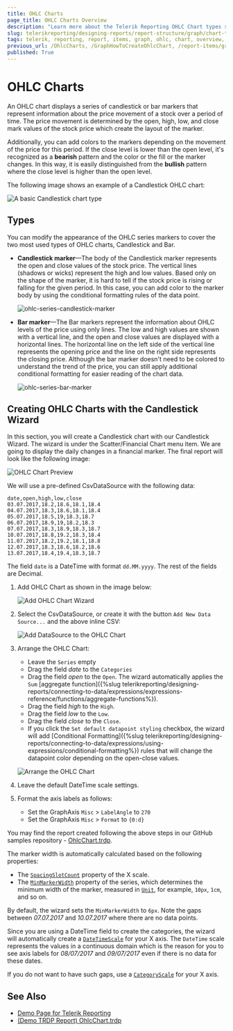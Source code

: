 ```yaml
---
title: OHLC Charts
page_title: OHLC Charts Overview
description: "Learn more about the Telerik Reporting OHLC Chart types supported by the Graph report item and learn how to create a Candlestick chart."
slug: telerikreporting/designing-reports/report-structure/graph/chart-types/ohlc-charts/overview
tags: telerik, reporting, report, items, graph, ohlc, chart, overview, candlestick, creating
previous_url: /OhlcCharts, /GraphHowToCreateOhlcChart, /report-items/graph/chart-types/ohlc-charts/overview, /report-items/graph/chart-types/ohlc-charts/how-to-create-ohlc-chart
published: True
---
```


# OHLC Charts

An OHLC chart displays a series of candlestick or bar markers that represent information about the price movement of a stock over a period of time. The price movement is determined by the open, high, low, and close mark values of the stock price which create the layout of the marker.

Additionally, you can add colors to the markers depending on the movement of the price for this period. If the close level is lower than the open level, it's recognized as a **bearish** pattern and the color or the fill or the marker changes. In this way, it is easily distinguished from the **bullish** pattern where the close level is higher than the open level.

The following image shows an example of a Candlestick OHLC chart:

![A basic Candlestick chart type](images/OhlcChart.png)

## Types

You can modify the appearance of the OHLC series markers to cover the two most used types of OHLC charts, Candlestick and Bar.

* __Candlestick marker__&mdash;The body of the Candlestick marker represents the open and close values of the stock price. The vertical lines (shadows or wicks) represent the high and low values. Based only on the shape of the marker, it is hard to tell if the stock price is rising or falling for the given period. In this case, you can add color to the marker body by using the conditional formatting rules of the data point.

	![ohlc-series-candlestick-marker](images/ohlc-series-candlestick-marker.png)

* __Bar marker__&mdash;The Bar markers represent the information about OHLC levels of the price using only lines. The low and high values are shown with a vertical line, and the open and close values are displayed with a horizontal lines. The horizontal line on the left side of the vertical line represents the opening price and the line on the right side represents the closing price. Although the bar marker doesn't need to be colored to understand the trend of the price, you can still apply additional conditional formatting for easier reading of the chart data.

	![ohlc-series-bar-marker](images/ohlc-series-bar-marker.png)

## Creating OHLC Charts with the Candlestick Wizard

In this section, you will create a Candlestick chart with our Candlestick Wizard. The wizard is under the Scatter/Financial Chart menu item.
We are going to display the daily changes in a financial marker. The final report will look like the following image:

![OHLC Chart Preview](images/OhlcChartWizardPreview.png)

We will use a pre-defined CsvDataSource with the following data:

````CSV
date,open,high,low,close
03.07.2017,18.2,18.6,18.1,18.4
04.07.2017,18.3,18.6,18.1,18.4
05.07.2017,18.5,19,18.3,18.7
06.07.2017,18.9,19,18.2,18.3
07.07.2017,18.3,18.9,18.3,18.7
10.07.2017,18.8,19.2,18.3,18.4
11.07.2017,18.2,19.2,18.1,18.8
12.07.2017,18.3,18.6,18.2,18.6
13.07.2017,18.4,19.4,18.3,18.7
````

The field `date` is a DateTime with format `dd.MM.yyyy`. The rest of the fields are Decimal.

1. Add OHLC Chart as shown in the image below:

	![Add OHLC Chart Wizard](images/OhlcChartWizardAdd.png)

1. Select the CsvDataSource, or create it with the button `Add New Data Source...` and the above inline CSV:

	![Add DataSource to the OHLC Chart](images/OhlcChartWizardDataSource.png)

1. Arrange the OHLC Chart:

	* Leave the `Series` empty
	* Drag the field _date_ to the `Categories`
	* Drag the field _open_ to the `Open`. The wizard automatically applies the `Sum` [aggregate function]({%slug telerikreporting/designing-reports/connecting-to-data/expressions/expressions-reference/functions/aggregate-functions%}).
	* Drag the field _high_ to the `High`.
	* Drag the field _low_ to the `Low`.
	* Drag the field _close_ to the `Close`.
	* If you click the `Set default datapoint styling` checkbox, the wizard will add [Conditional Formatting]({%slug telerikreporting/designing-reports/connecting-to-data/expressions/using-expressions/conditional-formatting%}) rules that will change the datapoint color depending on the open-close values.

	![Arrange the OHLC Chart](images/OhlcChartWizardArrangeFields.png)

1. Leave the default DateTime scale settings.

1. Format the axis labels as follows:
	* Set the GraphAxis `Misc` > `LabelAngle` to `270`
	* Set the GraphAxis `Misc` > `Format` to `{0:d}`

You may find the report created following the above steps in our GitHub samples repository - [OhlcChart.trdp](https://github.com/telerik/reporting-samples/blob/master/graph-samples/OhlcChart.trdp).

The marker width is automatically calculated based on the following properties:

* The [`SpacingSlotCount`](/reporting/api/Telerik.Reporting.Scale#Telerik_Reporting_Scale_SpacingSlotCount) property of the X scale.
* The [`MinMarkerWidth`](/reporting/api/Telerik.Reporting.OhlcSeries#Telerik_Reporting_OhlcSeries_MinMarkerWidth) property of the series, which determines the minimum width of the marker, measured in [`Unit`](/reporting/api/Telerik.Reporting.Drawing.Unit), for example, `10px`, `1cm`, and so on.

By default, the wizard sets the `MinMarkerWidth` to `6px`. Note the gaps between _07.07.2017_ and _10.07.2017_ where there are no data points.

Since you are using a DateTime field to create the categories, the wizard will automatically create a [`DateTimeScale`](/reporting/api/Telerik.Reporting.DateTimeScale) for your X axis. The `DateTime` scale represents the values in a continuous domain which is the reason for you to see axis labels for _08/07/2017_ and _09/07/2017_ even if there is no data for these dates.

If you do not want to have such gaps, use a [`CategoryScale`](/reporting/api/Telerik.Reporting.CategoryScale) for your X axis.

## See Also 

* [Demo Page for Telerik Reporting](https://demos.telerik.com/reporting)
* [(Demo TRDP Report) OhlcChart.trdp](https://github.com/telerik/reporting-samples/blob/master/graph-samples/OhlcChart.trdp)
